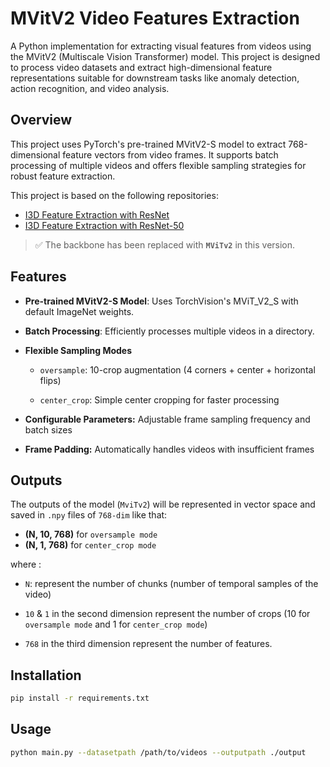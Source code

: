 # MVitV2 Video Features Extraction

A Python implementation for extracting visual features from videos using the MVitV2 (Multiscale Vision Transformer) model. This project is designed to process video datasets and extract high-dimensional feature representations suitable for downstream tasks like anomaly detection, action recognition, and video analysis.

## Overview
This project uses PyTorch's pre-trained MVitV2-S model to extract 768-dimensional feature vectors from video frames. It supports batch processing of multiple videos and offers flexible sampling strategies for robust feature extraction.

This project is based on the following repositories:

- [I3D Feature Extraction with ResNet](https://github.com/GowthamGottimukkala/I3D_Feature_Extraction_resnet.git)  
- [I3D Feature Extraction with ResNet-50](https://github.com/Guechmed/I3D_Feature_Extraction_resnet_50)

> ✅ The backbone has been replaced with **`MViTv2`** in this version.


## Features

- **Pre-trained MVitV2-S Model**: Uses TorchVision's MViT_V2_S with default ImageNet weights.

- **Batch Processing**: Efficiently processes multiple videos in a directory.

- **Flexible Sampling Modes**

   - `oversample`: 10-crop augmentation (4 corners + center + horizontal flips)

   - `center_crop`: Simple center cropping for faster processing


- **Configurable Parameters:** Adjustable frame sampling frequency and batch sizes

- **Frame Padding:** Automatically handles videos with insufficient frames

## Outputs
The outputs of the model (`MviTv2`) will be represented in vector space and saved in `.npy` files of `768-dim` like that:

  - **(N, 10, 768)** for `oversample mode`
  - **(N, 1, 768)** for `center_crop mode`

  where :

- `N`: represent the number of chunks (number of temporal samples of the video)

- `10` & `1` in the second dimension represent the number of crops (10 for `oversample mode` and 1 for `center_crop mode`)

- `768` in the third dimension represent the number of features.

## Installation

```bash
pip install -r requirements.txt
```

## Usage
```bash
python main.py --datasetpath /path/to/videos --outputpath ./output
```